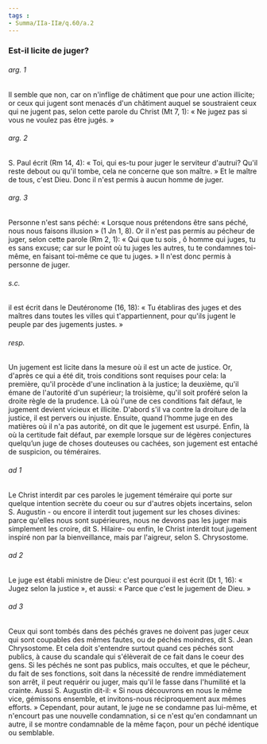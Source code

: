 ```yaml
---
tags : 
- Summa/IIa-IIæ/q.60/a.2
---
```


### Est-il licite de juger?

###### arg. 1
Il semble que non, car on n'inflige de châtiment que pour une action illicite; or ceux qui jugent sont menacés d'un châtiment auquel se soustraient ceux qui ne jugent pas, selon cette parole du Christ (Mt 7, 1): « Ne jugez pas si vous ne voulez pas être jugés. » 

###### arg. 2
S. Paul écrit (Rm 14, 4): « Toi, qui es-tu pour juger le serviteur d'autrui? Qu'il reste debout ou qu'il tombe, cela ne concerne que son maître. » Et le maître de tous, c'est Dieu. Donc il n'est permis à aucun homme de juger. 

###### arg. 3
Personne n'est sans péché: « Lorsque nous prétendons être sans péché, nous nous faisons illusion » (1 Jn 1, 8). Or il n'est pas permis au pécheur de juger, selon cette parole (Rm 2, 1): « Qui que tu sois , ô homme qui juges, tu es sans excuse; car sur le point où tu juges les autres, tu te condamnes toi-même, en faisant toi-même ce que tu juges. » Il n'est donc permis à personne de juger. 

###### s.c.
il est écrit dans le Deutéronome (16, 18): « Tu établiras des juges et des maîtres dans toutes les villes qui t'appartiennent, pour qu'ils jugent le peuple par des jugements justes. » 

###### resp.
Un jugement est licite dans la mesure où il est un acte de justice. Or, d'après ce qui a été dit, trois conditions sont requises pour cela: la première, qu'il procède d'une inclination à la justice; la deuxième, qu'il émane de l'autorité d'un supérieur; la troisième, qu'il soit proféré selon la droite règle de la prudence. Là où l'une de ces conditions fait défaut, le jugement devient vicieux et illicite. D'abord s'il va contre la droiture de la justice, il est pervers ou injuste. Ensuite, quand l'homme juge en des matières où il n'a pas autorité, on dit que le jugement est usurpé. Enfin, là où la certitude fait défaut, par exemple lorsque sur de légères conjectures quelqu’un juge de choses douteuses ou cachées, son jugement est entaché de suspicion, ou téméraires. 

###### ad 1
Le Christ interdit par ces paroles le jugement téméraire qui porte sur quelque intention secrète du coeur ou sur d'autres objets incertains, selon S. Augustin - ou encore il interdit tout jugement sur les choses divines: parce qu'elles nous sont supérieures, nous ne devons pas les juger mais simplement les croire, dit S. Hilaire- ou enfin, le Christ interdit tout jugement inspiré non par la bienveillance, mais par l'aigreur, selon S. Chrysostome. 

###### ad 2
Le juge est établi ministre de Dieu: c'est pourquoi il est écrit (Dt 1, 16): « Jugez selon la justice », et aussi: « Parce que c'est le jugement de Dieu. » 

###### ad 3
Ceux qui sont tombés dans des péchés graves ne doivent pas juger ceux qui sont coupables des mêmes fautes, ou de péchés moindres, dit S. Jean Chrysostome. Et cela doit s'entendre surtout quand ces péchés sont publics, à cause du scandale qui s'élèverait de ce fait dans le coeur des gens. Si les péchés ne sont pas publics, mais occultes, et que le pécheur, du fait de ses fonctions, soit dans la nécessité de rendre immédiatement son arrêt, il peut requérir ou juger, mais qu'il le fasse dans l'humilité et la crainte. Aussi S. Augustin dit-il: « Si nous découvrons en nous le même vice, gémissons ensemble, et invitons-nous réciproquement aux mêmes efforts. » Cependant, pour autant, le juge ne se condamne pas lui-même, et n'encourt pas une nouvelle condamnation, si ce n'est qu'en condamnant un autre, il se montre condamnable de la même façon, pour un péché identique ou semblable. 

